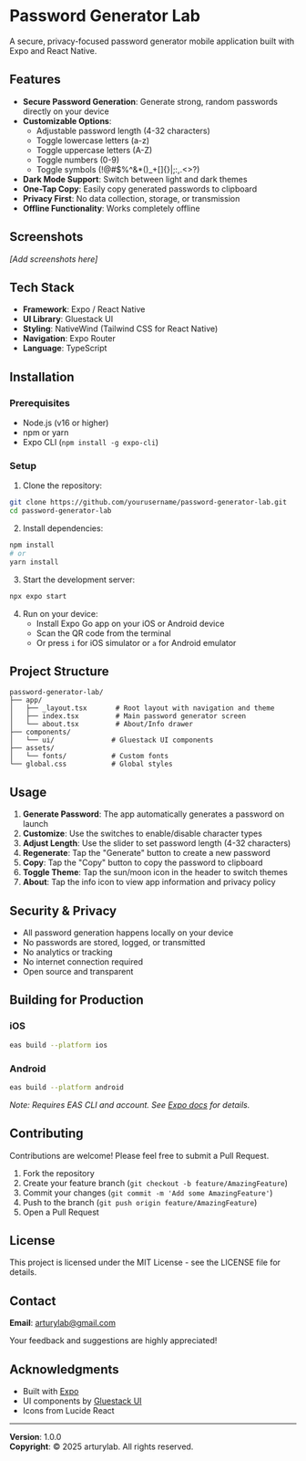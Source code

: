 # Password Generator Lab

A secure, privacy-focused password generator mobile application built with Expo and React Native.

## Features

- **Secure Password Generation**: Generate strong, random passwords directly on your device
- **Customizable Options**: 
  - Adjustable password length (4-32 characters)
  - Toggle lowercase letters (a-z)
  - Toggle uppercase letters (A-Z)
  - Toggle numbers (0-9)
  - Toggle symbols (!@#$%^&*()_+[]{}|;:,.<>?)
- **Dark Mode Support**: Switch between light and dark themes
- **One-Tap Copy**: Easily copy generated passwords to clipboard
- **Privacy First**: No data collection, storage, or transmission
- **Offline Functionality**: Works completely offline

## Screenshots

*[Add screenshots here]*

## Tech Stack

- **Framework**: Expo / React Native
- **UI Library**: Gluestack UI
- **Styling**: NativeWind (Tailwind CSS for React Native)
- **Navigation**: Expo Router
- **Language**: TypeScript

## Installation

### Prerequisites

- Node.js (v16 or higher)
- npm or yarn
- Expo CLI (`npm install -g expo-cli`)

### Setup

1. Clone the repository:
```bash
git clone https://github.com/yourusername/password-generator-lab.git
cd password-generator-lab
```

2. Install dependencies:
```bash
npm install
# or
yarn install
```

3. Start the development server:
```bash
npx expo start
```

4. Run on your device:
   - Install Expo Go app on your iOS or Android device
   - Scan the QR code from the terminal
   - Or press `i` for iOS simulator or `a` for Android emulator

## Project Structure

```
password-generator-lab/
├── app/
│   ├── _layout.tsx       # Root layout with navigation and theme
│   ├── index.tsx         # Main password generator screen
│   └── about.tsx         # About/Info drawer
├── components/
│   └── ui/              # Gluestack UI components
├── assets/
│   └── fonts/           # Custom fonts
└── global.css           # Global styles
```

## Usage

1. **Generate Password**: The app automatically generates a password on launch
2. **Customize**: Use the switches to enable/disable character types
3. **Adjust Length**: Use the slider to set password length (4-32 characters)
4. **Regenerate**: Tap the "Generate" button to create a new password
5. **Copy**: Tap the "Copy" button to copy the password to clipboard
6. **Toggle Theme**: Tap the sun/moon icon in the header to switch themes
7. **About**: Tap the info icon to view app information and privacy policy

## Security & Privacy

- All password generation happens locally on your device
- No passwords are stored, logged, or transmitted
- No analytics or tracking
- No internet connection required
- Open source and transparent

## Building for Production

### iOS

```bash
eas build --platform ios
```

### Android

```bash
eas build --platform android
```

*Note: Requires EAS CLI and account. See [Expo docs](https://docs.expo.dev/build/introduction/) for details.*

## Contributing

Contributions are welcome! Please feel free to submit a Pull Request.

1. Fork the repository
2. Create your feature branch (`git checkout -b feature/AmazingFeature`)
3. Commit your changes (`git commit -m 'Add some AmazingFeature'`)
4. Push to the branch (`git push origin feature/AmazingFeature`)
5. Open a Pull Request

## License

This project is licensed under the MIT License - see the LICENSE file for details.

## Contact

**Email**: arturylab@gmail.com

Your feedback and suggestions are highly appreciated!

## Acknowledgments

- Built with [Expo](https://expo.dev/)
- UI components by [Gluestack UI](https://ui.gluestack.io/)
- Icons from Lucide React

---

**Version**: 1.0.0  
**Copyright**: © 2025 arturylab. All rights reserved.